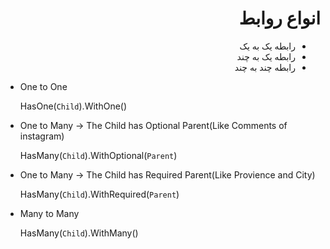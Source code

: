 <div dir="auto" align="right">
   <h1> انواع روابط </h1>
</div>

<div dir="auto" align="right">
   <ul>
      <li>رابطه یک به یک </li>
      <li>رابطه یک به چند</li>
      <li>رابطه چند به چند</li>
   </ul>
</div>
 
* One to One
   
   HasOne(`Child`).WithOne()  

* One to Many -> The Child has Optional Parent(Like Comments of instagram)

   HasMany(`Child`).WithOptional(`Parent`)

* One to Many -> The Child has Required Parent(Like Provience and City)

   HasMany(`Child`).WithRequired(`Parent`)

* Many to Many 

   HasMany(`Child`).WithMany()